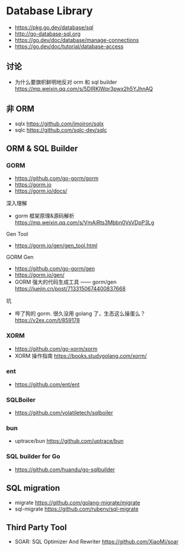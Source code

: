# Database Library
- https://pkg.go.dev/database/sql
- http://go-database-sql.org
- https://go.dev/doc/database/manage-connections
- https://go.dev/doc/tutorial/database-access


## 讨论
- 为什么要旗帜鲜明地反对 orm 和 sql builder https://mp.weixin.qq.com/s/5DIRKlWpr3pwx2h5YJhnAQ


## 非 ORM
- sqlx https://github.com/jmoiron/sqlx
- sqlc https://github.com/sqlc-dev/sqlc


## ORM & SQL Builder
### GORM
- https://github.com/go-gorm/gorm
- https://gorm.io
- https://gorm.io/docs/

深入理解
- gorm 框架原理&源码解析 https://mp.weixin.qq.com/s/VmAiRts3Mbbn0VsVDpP3Lg

Gen Tool
- https://gorm.io/gen/gen_tool.html

GORM Gen
- https://github.com/go-gorm/gen
- https://gorm.io/gen/
- GORM 强大的代码生成工具 —— gorm/gen https://juejin.cn/post/7133150674400837668

坑
- 哔了狗的 gorm. 很久没用 golang 了，生态这么操蛋么？https://v2ex.com/t/859178

### XORM
- https://github.com/go-xorm/xorm
- XORM 操作指南 https://books.studygolang.com/xorm/

### ent
- https://github.com/ent/ent

### SQLBoiler
- https://github.com/volatiletech/sqlboiler

### bun
- uptrace/bun https://github.com/uptrace/bun

### SQL builder for Go
- https://github.com/huandu/go-sqlbuilder


## SQL migration
- migrate https://github.com/golang-migrate/migrate
- sql-migrate https://github.com/rubenv/sql-migrate


## Third Party Tool
- SOAR: SQL Optimizer And Rewriter https://github.com/XiaoMi/soar
